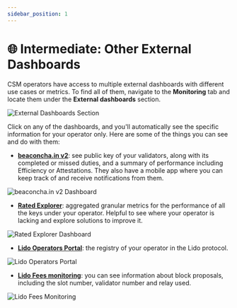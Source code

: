 ```yaml
---
sidebar_position: 1
---
```


# 🌐 Intermediate: Other External Dashboards

CSM operators have access to multiple external dashboards with different use cases or metrics. To find all of them, navigate to the **Monitoring** tab and locate them under the **External dashboards** section.

![External Dashboards Section](/img/csm-guide/intermediate-1.png)

Click on any of the dashboards, and you'll automatically see the specific information for your operator only. Here are some of the things you can see and do with them:

* [**beaconcha.in v2**](https://v2-beta-mainnet.beaconcha.in/dashboard/): see public key of your validators, along with its completed or missed duties, and a summary of performance including Efficiency or Attestations. They also have a mobile app where you can keep track of and receive notifications from them.

![beaconcha.in v2 Dashboard](/img/csm-guide/intermediate-2.png)

* [**Rated Explorer**](https://explorer.rated.network/o/Lido%20Community%20Staking%20Module?network=mainnet&timeWindow=1d&viewBy=operator&page=1&pageSize=15&idType=poolShare): aggregated granular metrics for the performance of all the keys under your operator. Helpful to see where your operator is lacking and explore solutions to improve it.

![Rated Explorer Dashboard](/img/csm-guide/intermediate-3.png)

* [**Lido Operators Portal**](https://operators.lido.fi/module/3): the registry of your operator in the Lido protocol.

![Lido Operators Portal](/img/csm-guide/intermediate-4.png)

* [**Lido Fees monitoring**](https://fees-monitoring.lido.fi/operatorInfo?stakingModuleIndex=3): you can see information about block proposals, including the slot number, validator number and relay used.

![Lido Fees Monitoring](/img/csm-guide/intermediate-5.png)